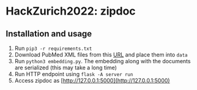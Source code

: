 # HackZurich2022: zipdoc

## Installation and usage

1. Run `pip3 -r requirements.txt`
2. Download PubMed XML files from this [URL](https://www.nlm.nih.gov/databases/download/pubmed_medline.html) and place them into `data`
3. Run `python3 embedding.py`. The embedding along with the documents are serialized (this may take a long time)
4. Run HTTP endpoint using `flask -A server run`
5. Access zipdoc as [http://127.0.0.1:5000](http://127.0.0.1:5000)
